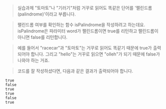 > 실습과제
> "토마토"나 "기러기"처럼 거꾸로 읽어도 똑같은 단어를 '팰린드롬(palindrome)'이라고 부릅니다.

> 팰린드롬 여부를 확인하는 함수 isPalindrome을 작성하려고 하는데요. isPalindrome은 파라미터 word가 팰린드롬이면 true를 리턴하고 팰린드롬이 아니면 false를 리턴합니다.

> 예를 들어서 "racecar"과 "토마토"는 거꾸로 읽어도 똑같기 때문에 true가 출력되어야 합니다. 그리고 "hello"는 거꾸로 읽으면 "olleh"가 되기 때문에 false가 나와야 하는 거죠.

> 코드를 잘 작성하셨다면, 다음과 같은 결과가 출력되어야 합니다.

```
true
false
true
true
false
true
```